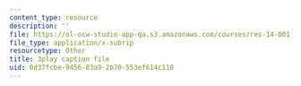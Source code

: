 ```yaml
---
content_type: resource
description: ''
file: https://ol-ocw-studio-app-qa.s3.amazonaws.com/courses/res-14-001-abdul-latif-jameel-poverty-action-lab-executive-training-evaluating-social-programs-2009-spring-2009/0d37fcbe945683a92b70553ef614c110_UZzWXYgQ4YM.srt
file_type: application/x-subrip
resourcetype: Other
title: 3play caption file
uid: 0d37fcbe-9456-83a9-2b70-553ef614c110
---
```

